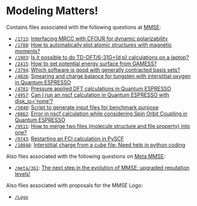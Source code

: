 # Modeling Matters!

Contains files associated with the following questions at [MMSE](https://mattermodeling.stackexchange.com/):

 - [`/1715`](https://github.com/HPQC-LABS/Modeling_Matters/tree/master/1715): [Interfacing MRCC with CFOUR for dynamic polarizability](https://mattermodeling.stackexchange.com/q/1715/5)
 - [`/1780`](https://github.com/HPQC-LABS/Modeling_Matters/tree/master/1780): [How to automatically plot atomic structures with magnetic moments?](https://mattermodeling.stackexchange.com/q/1780/5)
 - [`/1903`](https://github.com/HPQC-LABS/Modeling_Matters/tree/master/1903): [Is it possible to do TD-DFT/6-31G+(d,p) calculations on a laptop?](https://mattermodeling.stackexchange.com/q/1903/5)
 - [`/2415`](https://github.com/HPQC-LABS/Modeling_Matters/tree/master/2415): [How to get potential energy surface from GAMESS?](https://mattermodeling.stackexchange.com/q/2415/5)
 - [`/3794`](https://github.com/HPQC-LABS/Modeling_Matters/tree/master/3794): [Which software is good with generally contracted basis sets?](https://mattermodeling.stackexchange.com/q/3794/5)
 - [`/4026`](https://github.com/HPQC-LABS/Modeling_Matters/tree/master/4026): [Smearing and charge balance for tungsten with interstitial oxygen in Quantum ESPRESSO](https://mattermodeling.stackexchange.com/q/4026/5)
 - [`/4701`](https://github.com/HPQC-LABS/Modeling_Matters/tree/master/4701): [Pressure applied DFT calculations in Quantum ESPRESSO](https://mattermodeling.stackexchange.com/q/4701/5)
 - [`/4957`](https://github.com/HPQC-LABS/Modeling_Matters/tree/master/4957): [Can I run an nscf calculation in Quantum ESPRESSO with disk_io='none'?](https://mattermodeling.stackexchange.com/q/4957/5)
 - [`/5040`](https://github.com/HPQC-LABS/Modeling_Matters/tree/master/5040): [Script to generate input files for benchmark purpose](https://mattermodeling.stackexchange.com/q/5040/5)
 - [`/6862`](https://github.com/HPQC-LABS/Modeling_Matters/tree/master/6862): [Error in nscf calculation while considering Spin Orbit Coupling in Quantum ESPRESSO](https://mattermodeling.stackexchange.com/q/6862/5)
 - [`/9511`](https://github.com/HPQC-LABS/Modeling_Matters/tree/master/9511): [How to merge two files (molecule structure and file property) into one?](https://mattermodeling.stackexchange.com/q/9511/5)
 - [`/9743`](https://github.com/HPQC-LABS/Modeling_Matters/tree/master/9743): [Restarting an FCI calculation in PySCF](https://mattermodeling.stackexchange.com/q/9743/5) 
 - [`/10048`](https://github.com/HPQC-LABS/Modeling_Matters/tree/master/10048): [Interstitial charge from a cube file: Need help in python coding](https://mattermodeling.stackexchange.com/q/10048/5)

Also files associated with the following questions on [Meta MMSE](https://mattermodeling.meta.stackexchange.com/):

 - [`/meta/361`](https://github.com/HPQC-LABS/Modeling_Matters/tree/master/meta/361): [The next step in the evolution of MMSE: upgraded reputation levels!](https://mattermodeling.meta.stackexchange.com/q/361/5)
 
 Also files associated with proposals for the MMSE Logo:
 
 - [`/Logo`](https://github.com/HPQC-LABS/Modeling_Matters/tree/master/Logo) 
